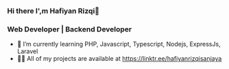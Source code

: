 ### Hi there I',m Hafiyan Rizqi👋
### Web Developer | Backend Developer


- 🌱 I’m currently learning PHP, Javascript, Typescript, Nodejs, ExpressJs, Laravel
- 👨‍💻 All of my projects are available at https://linktr.ee/hafiyanrizqisanjaya
